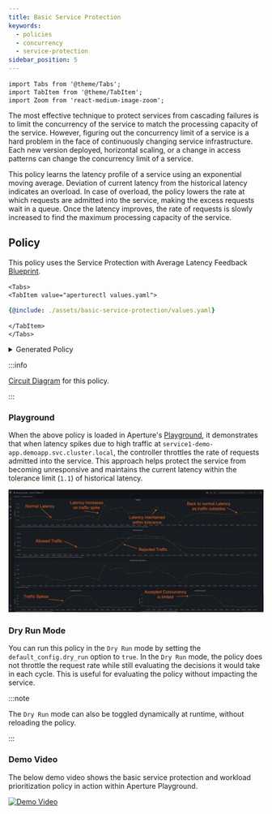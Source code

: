 ```yaml
---
title: Basic Service Protection
keywords:
  - policies
  - concurrency
  - service-protection
sidebar_position: 5
---
```


```mdx-code-block
import Tabs from '@theme/Tabs';
import TabItem from '@theme/TabItem';
import Zoom from 'react-medium-image-zoom';
```

The most effective technique to protect services from cascading failures is to
limit the concurrency of the service to match the processing capacity of the
service. However, figuring out the concurrency limit of a service is a hard
problem in the face of continuously changing service infrastructure. Each new
version deployed, horizontal scaling, or a change in access patterns can change
the concurrency limit of a service.

This policy learns the latency profile of a service using an exponential moving
average. Deviation of current latency from the historical latency indicates an
overload. In case of overload, the policy lowers the rate at which requests are
admitted into the service, making the excess requests wait in a queue. Once the
latency improves, the rate of requests is slowly increased to find the maximum
processing capacity of the service.

## Policy

This policy uses the Service Protection with Average Latency Feedback
[Blueprint](/reference/policies/bundled-blueprints/policies/service-protection/average-latency.md).

```mdx-code-block
<Tabs>
<TabItem value="aperturectl values.yaml">
```

```yaml
{@include: ./assets/basic-service-protection/values.yaml}
```

```mdx-code-block
</TabItem>
</Tabs>
```

<details><summary>Generated Policy</summary>
<p>

```yaml
{@include: ./assets/basic-service-protection/policy.yaml}
```

</p>
</details>

:::info

[Circuit Diagram](./assets/basic-service-protection/graph.mmd.svg) for this
policy.

:::

### Playground

When the above policy is loaded in Aperture's
[Playground](https://github.com/fluxninja/aperture/blob/main/playground/README.md),
it demonstrates that when latency spikes due to high traffic at
`service1-demo-app.demoapp.svc.cluster.local`, the controller throttles the rate
of requests admitted into the service. This approach helps protect the service
from becoming unresponsive and maintains the current latency within the
tolerance limit (`1.1`) of historical latency.

<Zoom>

![Basic Service Protection](./assets/basic-service-protection/dashboard.png)

</Zoom>

### Dry Run Mode

You can run this policy in the `Dry Run` mode by setting the
`default_config.dry_run` option to `true`. In the `Dry Run` mode, the policy
does not throttle the request rate while still evaluating the decisions it would
take in each cycle. This is useful for evaluating the policy without impacting
the service.

:::note

The `Dry Run` mode can also be toggled dynamically at runtime, without reloading
the policy.

:::

### Demo Video

The below demo video shows the basic service protection and workload
prioritization policy in action within Aperture Playground.

[![Demo Video](https://img.youtube.com/vi/m070bAvrDHM/0.jpg)](https://www.youtube.com/watch?v=m070bAvrDHM)
